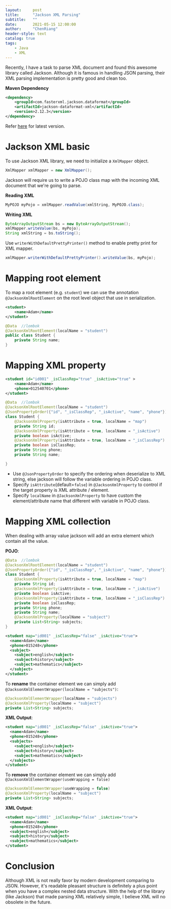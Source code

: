 ```yaml
---
layout:     post
title:      "Jackson XML Parsing"
subtitle:   "" 
date:       2021-05-15 12:00:00
author:     "ChenRiang"
header-style: text
catalog: true
tags:
    - Java
    - XML
---
```


Recently, I have a task to parse XML document and found this awesome library called Jackson. Although it is famous in handling 
JSON parsing, their XML parsing implementation is pretty good and clean too.  


**Maven Dependency**
```xml
<dependency>
    <groupId>com.fasterxml.jackson.dataformat</groupId>
    <artifactId>jackson-dataformat-xml</artifactId>
    <version>2.12.3</version>
</dependency>
```
Refer [here](https://mvnrepository.com/artifact/com.fasterxml.jackson.dataformat/jackson-dataformat-xml) for latest version.

# Jackson XML basic
To use Jackson XML library, we need to initialize a `XmlMapper` object. 

```java
XmlMapper xmlMapper = new XmlMapper();
```


Jackson will require us to write a POJO class map with the incoming XML document that we're going to parse.

**Reading XML**
```java
MyPOJO myPojo = xmlMapper.readValue(xmlString, MyPOJO.class);
```

**Writing XML**
```java
ByteArrayOutputStream bs = new ByteArrayOutputStream();
xmlMapper.writeValue(bs, myPojo);
String xmlString = bs.toString();
```


Use `writerWithDefaultPrettyPrinter()` method to enable pretty print for XML mapper.
```java
xmlMapper.writerWithDefaultPrettyPrinter().writeValue(bs, myPojo);
```



# Mapping root element
To map a root element (e.g. `student`) we can use the annotation `@JacksonXmlRootElement` on the root level object that
use in serialization.

```xml
<student>
    <name>Adam</name>
</student>
```

```java
@Data  //lombok
@JacksonXmlRootElement(localName = "student")
public class Student {
    private String name;
}
```

# Mapping XML property
```xml
<student id="id001" _isClassRep="true" _isActive="true" >
    <name>Adam</name>
    <phone>012540701</phone>
</student>
```

```java
@Data  //lombok
@JacksonXmlRootElement(localName = "student")
@JsonPropertyOrder({"id", "_isClassRep", "_isActive", "name", "phone"})
class Student {
    @JacksonXmlProperty(isAttribute = true, localName = "map")
    private String id;
    @JacksonXmlProperty(isAttribute = true, localName = "_isActive")
    private boolean isActive;
    @JacksonXmlProperty(isAttribute = true, localName = "_isClassRep")
    private boolean isClassRep;
    private String phone;
    private String name;

}
```
- Use `@JsonPropertyOrder` to specify the ordering when deserialize to XML string, else jackson will follow the variable ordering in POJO class.
- Specify `isAttribute`(default=`false`) in `@JacksonXmlProperty` to control if the target property is XML attribute / element.
- Specify `localName` in `@JacksonXmlProperty` to have custom the element/attribute name that different with variable in POJO class. 

# Mapping XML collection
When dealing with array value jackson will add an extra element which contain all the value.

__POJO__:

```java
@Data  //lombok
@JacksonXmlRootElement(localName = "student")
@JsonPropertyOrder({"id", "_isClassRep", "_isActive", "name", "phone"})
class Student {
    @JacksonXmlProperty(isAttribute = true, localName = "map")
    private String id;
    @JacksonXmlProperty(isAttribute = true, localName = "_isActive")
    private boolean isActive;
    @JacksonXmlProperty(isAttribute = true, localName = "_isClassRep")
    private boolean isClassRep;
    private String phone;
    private String name;
    @JacksonXmlProperty(localName = "subject")
    private List<String> subjects;
}
```

```xml
<student map="id001" _isClassRep="false" _isActive="true">
  <name>Adam</name>
  <phone>015248</phone>
  <subject>
    <subject>english</subject>
    <subject>history</subject>
    <subject>mathematics</subject>
  </subject>
</student>
```

To **rename** the container element we can simply add `@JacksonXmlElementWrapper(localName = "subjects")`:


```java
@JacksonXmlElementWrapper(localName = "subjects")
@JacksonXmlProperty(localName = "subject")
private List<String> subjects;
```


__XML Output__:

```xml
<student map="id001" _isClassRep="false" _isActive="true">
  <name>Adam</name>
  <phone>015248</phone>
  <subjects>
    <subject>english</subject>
    <subject>history</subject>
    <subject>mathematics</subject>
  </subjects>
</student>
```

To **remove** the container element we can simply add `@JacksonXmlElementWrapper(useWrapping = false)`


```java
@JacksonXmlElementWrapper(useWrapping = false)
@JacksonXmlProperty(localName = "subject")
private List<String> subjects;
```


__XML Output__:

```xml
<student map="id001" _isClassRep="false" _isActive="true">
  <name>Adam</name>
  <phone>015248</phone>
  <subject>english</subject>
  <subject>history</subject>
  <subject>mathematics</subject>
</student>
```

# Conclusion
Although XML is not really favor by modern development comparing to JSON. However, it's readable pleasant structure is
definitely a plus point when you have a complex nested data structure. With the help of the library (like Jackson)
that made parsing XML relatively simple, I believe XML will no obsolete in the future.